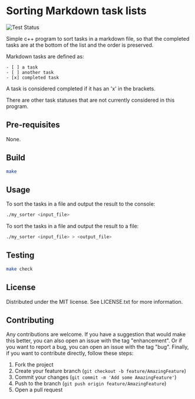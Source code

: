 # Sorting Markdown task lists

![Test Status](https://github.com/PaulAlexander23/sorting-markdown-task-lists/actions/workflows/c-cpp.yml/badge.svg)

Simple c++ program to sort tasks in a markdown file, so that the completed tasks are at the bottom of the list and the order is preserved.

Markdown tasks are defined as:
```
- [ ] a task
- [ ] another task
- [x] completed task
```
A task is considered completed if it has an 'x' in the brackets.

There are other task statuses that are not currently considered in this program.

## Pre-requisites

None.

## Build

```bash
make 
```

## Usage

To sort the tasks in a file and output the result to the console:
```bash
./my_sorter <input_file> 
```

To sort the tasks in a file and output the result to a file:
```bash
./my_sorter <input_file> > <output_file>
```

## Testing

```bash
make check
```

## License

Distributed under the MIT license. See LICENSE.txt for more information.

## Contributing

Any contributions are welcome.
If you have a suggestion that would make this better, you can also open an issue with the tag "enhancement".
Or if you want to report a bug, you can open an issue with the tag "bug".
Finally, if you want to contribute directly, follow these steps:
1. Fork the project
2. Create your feature branch (`git checkout -b feature/AmazingFeature`)
3. Commit your changes (`git commit -m 'Add some AmazingFeature'`)
4. Push to the branch (`git push origin feature/AmazingFeature`)
5. Open a pull request

